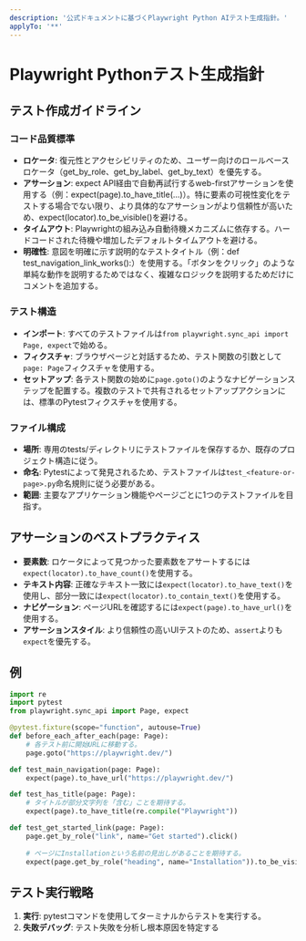 ```yaml
---
description: '公式ドキュメントに基づくPlaywright Python AIテスト生成指針。'
applyTo: '**'
---
```


# Playwright Pythonテスト生成指針

## テスト作成ガイドライン

### コード品質標準
- **ロケータ**: 復元性とアクセシビリティのため、ユーザー向けのロールベースロケータ（get_by_role、get_by_label、get_by_text）を優先する。
- **アサーション**: expect API経由で自動再試行するweb-firstアサーションを使用する（例：expect(page).to_have_title(...)）。特に要素の可視性変化をテストする場合でない限り、より具体的なアサーションがより信頼性が高いため、expect(locator).to_be_visible()を避ける。
- **タイムアウト**: Playwrightの組み込み自動待機メカニズムに依存する。ハードコードされた待機や増加したデフォルトタイムアウトを避ける。
- **明確性**: 意図を明確に示す説明的なテストタイトル（例：def test_navigation_link_works():）を使用する。「ボタンをクリック」のような単純な動作を説明するためではなく、複雑なロジックを説明するためだけにコメントを追加する。

### テスト構造
- **インポート**: すべてのテストファイルは`from playwright.sync_api import Page, expect`で始める。
- **フィクスチャ**: ブラウザページと対話するため、テスト関数の引数として`page: Page`フィクスチャを使用する。
- **セットアップ**: 各テスト関数の始めに`page.goto()`のようなナビゲーションステップを配置する。複数のテストで共有されるセットアップアクションには、標準のPytestフィクスチャを使用する。

### ファイル構成
- **場所**: 専用のtests/ディレクトリにテストファイルを保存するか、既存のプロジェクト構造に従う。
- **命名**: Pytestによって発見されるため、テストファイルは`test_<feature-or-page>.py`命名規則に従う必要がある。
- **範囲**: 主要なアプリケーション機能やページごとに1つのテストファイルを目指す。

## アサーションのベストプラクティス
- **要素数**: ロケータによって見つかった要素数をアサートするには`expect(locator).to_have_count()`を使用する。
- **テキスト内容**: 正確なテキスト一致には`expect(locator).to_have_text()`を使用し、部分一致には`expect(locator).to_contain_text()`を使用する。
- **ナビゲーション**: ページURLを確認するには`expect(page).to_have_url()`を使用する。
- **アサーションスタイル**: より信頼性の高いUIテストのため、`assert`よりも`expect`を優先する。

## 例

```python
import re
import pytest
from playwright.sync_api import Page, expect

@pytest.fixture(scope="function", autouse=True)
def before_each_after_each(page: Page):
    # 各テスト前に開始URLに移動する。
    page.goto("https://playwright.dev/")

def test_main_navigation(page: Page):
    expect(page).to_have_url("https://playwright.dev/")

def test_has_title(page: Page):
    # タイトルが部分文字列を「含む」ことを期待する。
    expect(page).to_have_title(re.compile("Playwright"))

def test_get_started_link(page: Page):
    page.get_by_role("link", name="Get started").click()
    
    # ページにInstallationという名前の見出しがあることを期待する。
    expect(page.get_by_role("heading", name="Installation")).to_be_visible()
```

## テスト実行戦略

1. **実行**: pytestコマンドを使用してターミナルからテストを実行する。
2. **失敗デバッグ**: テスト失敗を分析し根本原因を特定する
